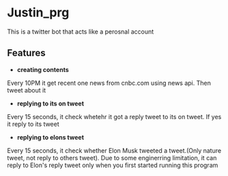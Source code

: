 # Justin_prg

This is a twitter bot that acts like a perosnal account

## Features

- **creating contents**

Every 10PM it get recent one news from cnbc.com using news api. Then tweet about it


- **replying to its on tweet**

Every 15 seconds, it check whetehr it got a reply tweet to its on tweet. If yes it reply to its tweet

- **replying to elons tweet**

Every 15 seconds, it check whether Elon Musk tweeted a tweet.(Only nature tweet, not reply to others tweet). Due to some enginerring limitation, it can reply to Elon's reply tweet only when you first started running this program
